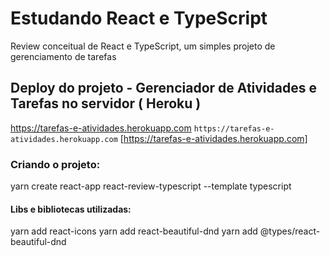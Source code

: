 # Estudando React e TypeScript
Review conceitual de React e TypeScript, um simples projeto de gerenciamento de tarefas

## Deploy do projeto - Gerenciador de Atividades e Tarefas no servidor ( Heroku )

<https://tarefas-e-atividades.herokuapp.com>
`https://tarefas-e-atividades.herokuapp.com`
[https://tarefas-e-atividades.herokuapp.com]

### Criando o projeto:
yarn create react-app react-review-typescript --template typescript


####  Libs e bibliotecas utilizadas:
yarn add react-icons
yarn add react-beautiful-dnd
yarn add @types/react-beautiful-dnd

